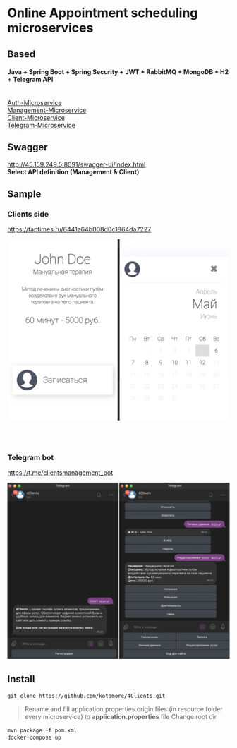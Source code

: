 # Online Appointment scheduling microservices

## Based
#### Java + Spring Boot + Spring Security + JWT + RabbitMQ + MongoDB + H2 + Telegram API
<br>
<a href="https://github.com/set404/4Clients/tree/main/auth-service">Auth-Microservice</a><br>
<a href="https://github.com/set404/4Clients/tree/main/management-service">Management-Microservice</a><br>
<a href="https://github.com/set404/4Clients/tree/main/client-service">Client-Microservice</a><br>
<a href="https://github.com/kotomore/4Clients/tree/main/telegram-service">Telegram-Microservice</a><br>


## Swagger
http://45.159.249.5:8091/swagger-ui/index.html
<br>
<b>Select API definition (Management & Client)</b>

## Sample
### Clients side
https://taptimes.ru/6441a64b008d0c1864da7227
<br>

<img src="github-images/site_image.jpg">

<br><br>

### Telegram bot
https://t.me/clientsmanagement_bot
<br>

<img  src="github-images/tg_image.jpg">

## Install

```
git clone https://github.com/kotomore/4Clients.git
```
>Rename and fill application.properties.origin files (in resource folder every microservice) to <b>application.properties</b> file
>Change root dir

```
mvn package -f pom.xml
docker-compose up
```